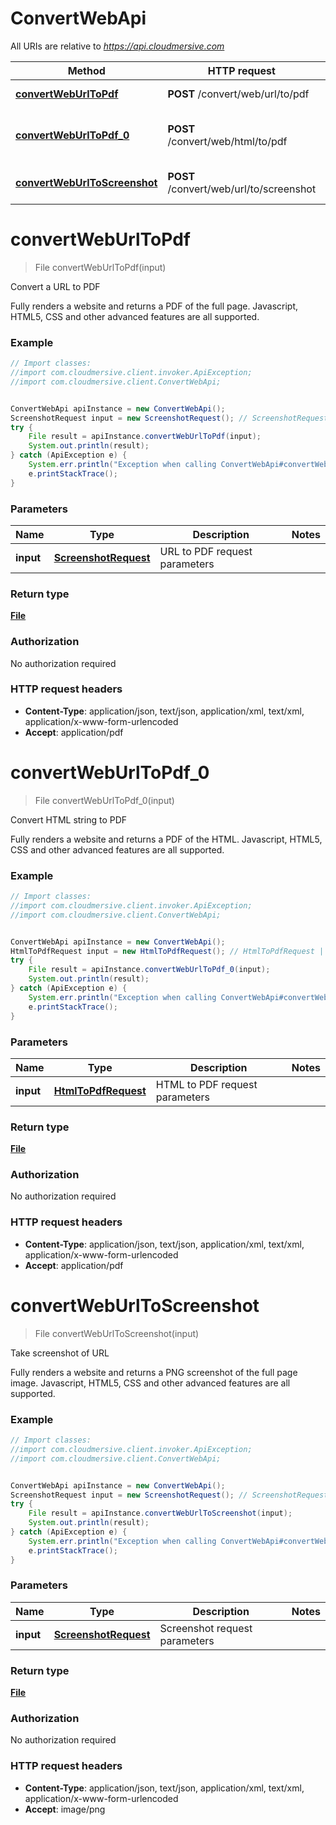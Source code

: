 # ConvertWebApi

All URIs are relative to *https://api.cloudmersive.com*

Method | HTTP request | Description
------------- | ------------- | -------------
[**convertWebUrlToPdf**](ConvertWebApi.md#convertWebUrlToPdf) | **POST** /convert/web/url/to/pdf | Convert a URL to PDF
[**convertWebUrlToPdf_0**](ConvertWebApi.md#convertWebUrlToPdf_0) | **POST** /convert/web/html/to/pdf | Convert HTML string to PDF
[**convertWebUrlToScreenshot**](ConvertWebApi.md#convertWebUrlToScreenshot) | **POST** /convert/web/url/to/screenshot | Take screenshot of URL


<a name="convertWebUrlToPdf"></a>
# **convertWebUrlToPdf**
> File convertWebUrlToPdf(input)

Convert a URL to PDF

Fully renders a website and returns a PDF of the full page.  Javascript, HTML5, CSS and other advanced features are all supported.

### Example
```java
// Import classes:
//import com.cloudmersive.client.invoker.ApiException;
//import com.cloudmersive.client.ConvertWebApi;


ConvertWebApi apiInstance = new ConvertWebApi();
ScreenshotRequest input = new ScreenshotRequest(); // ScreenshotRequest | URL to PDF request parameters
try {
    File result = apiInstance.convertWebUrlToPdf(input);
    System.out.println(result);
} catch (ApiException e) {
    System.err.println("Exception when calling ConvertWebApi#convertWebUrlToPdf");
    e.printStackTrace();
}
```

### Parameters

Name | Type | Description  | Notes
------------- | ------------- | ------------- | -------------
 **input** | [**ScreenshotRequest**](ScreenshotRequest.md)| URL to PDF request parameters |

### Return type

[**File**](File.md)

### Authorization

No authorization required

### HTTP request headers

 - **Content-Type**: application/json, text/json, application/xml, text/xml, application/x-www-form-urlencoded
 - **Accept**: application/pdf

<a name="convertWebUrlToPdf_0"></a>
# **convertWebUrlToPdf_0**
> File convertWebUrlToPdf_0(input)

Convert HTML string to PDF

Fully renders a website and returns a PDF of the HTML.  Javascript, HTML5, CSS and other advanced features are all supported.

### Example
```java
// Import classes:
//import com.cloudmersive.client.invoker.ApiException;
//import com.cloudmersive.client.ConvertWebApi;


ConvertWebApi apiInstance = new ConvertWebApi();
HtmlToPdfRequest input = new HtmlToPdfRequest(); // HtmlToPdfRequest | HTML to PDF request parameters
try {
    File result = apiInstance.convertWebUrlToPdf_0(input);
    System.out.println(result);
} catch (ApiException e) {
    System.err.println("Exception when calling ConvertWebApi#convertWebUrlToPdf_0");
    e.printStackTrace();
}
```

### Parameters

Name | Type | Description  | Notes
------------- | ------------- | ------------- | -------------
 **input** | [**HtmlToPdfRequest**](HtmlToPdfRequest.md)| HTML to PDF request parameters |

### Return type

[**File**](File.md)

### Authorization

No authorization required

### HTTP request headers

 - **Content-Type**: application/json, text/json, application/xml, text/xml, application/x-www-form-urlencoded
 - **Accept**: application/pdf

<a name="convertWebUrlToScreenshot"></a>
# **convertWebUrlToScreenshot**
> File convertWebUrlToScreenshot(input)

Take screenshot of URL

Fully renders a website and returns a PNG screenshot of the full page image.  Javascript, HTML5, CSS and other advanced features are all supported.

### Example
```java
// Import classes:
//import com.cloudmersive.client.invoker.ApiException;
//import com.cloudmersive.client.ConvertWebApi;


ConvertWebApi apiInstance = new ConvertWebApi();
ScreenshotRequest input = new ScreenshotRequest(); // ScreenshotRequest | Screenshot request parameters
try {
    File result = apiInstance.convertWebUrlToScreenshot(input);
    System.out.println(result);
} catch (ApiException e) {
    System.err.println("Exception when calling ConvertWebApi#convertWebUrlToScreenshot");
    e.printStackTrace();
}
```

### Parameters

Name | Type | Description  | Notes
------------- | ------------- | ------------- | -------------
 **input** | [**ScreenshotRequest**](ScreenshotRequest.md)| Screenshot request parameters |

### Return type

[**File**](File.md)

### Authorization

No authorization required

### HTTP request headers

 - **Content-Type**: application/json, text/json, application/xml, text/xml, application/x-www-form-urlencoded
 - **Accept**: image/png

